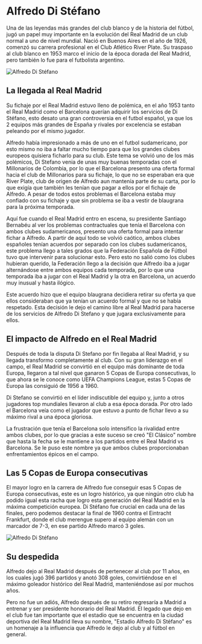 # Alfredo Di Stéfano
Una de las leyendas más grandes del club blanco y de la historia del fútbol, jugó un papel muy importante en la evolución del Real Madrid de un club normal a uno de nivel mundial. Nació en Buenos Aires en el año de 1926, comenzó su carrera profesional en el Club Atlético River Plate. Su traspaso al club blanco en 1953 marco el inicio de la época dorada del Real Madrid, pero también lo fue para el futbolista argentino.

![Alfredo Di Stéfano](https://assets.goal.com/images/v3/bltcd5f21b726d70592/bcb265712bddeb127fa14873bd39e485ea818668.jpg?auto=webp&format=pjpg&width=3840&quality=60)

## La llegada al Real Madrid
Su fichaje por el Real Madrid estuvo lleno de polémica, en el año 1953 tanto el Real Madrid como el Barcelona querían adquirir los servicios de Di Stéfano, esto desato una gran controversia en el futbol español, ya que los 2 equipos más grandes de España y rivales por excelencia se estaban peleando por el mismo jugador.

Alfredo había impresionado a más de uno en el futbol sudamericano, por esto mismo no iba a faltar mucho tiempo para que los grandes clubes europeos quisiera ficharlo para su club. Este tema se volvió uno de los más polémicos, Di Stefano venia de unas muy buenas temporadas con el Millonarios de Colombia, por lo que el Barcelona presento una oferta formal hacia el club de Millonarios para su fichaje, lo que no se esperaban era que River Plate, club de origen de Alfredo aun mantenía parte de su carta, por lo que exigía que también les tenían que pagar a ellos por el fichaje de Alfredo. A pesar de todos estos problemas el Barcelona estaba muy confiado con su fichaje y que sin problema se iba a vestir de blaugrana para la próxima temporada.

Aquí fue cuando el Real Madrid entro en escena, su presidente Santiago Bernabéu al ver los problemas contractuales que tenía el Barcelona con ambos clubes sudamericanos, presento una oferta formal para intentar fichar a Alfredo. A partir de aquí todo se volvió caótico, ambos clubes españoles tenían acuerdos por separado con los clubes sudamericanos, este problema llego a tales grados que la Federación Española de Fútbol tuvo que intervenir para solucionar esto. Pero esto no salió como los clubes hubieran querido, la Federación llego a la decisión que Alfredo iba a jugar alternándose entre ambos equipos cada temporada, por lo que una temporada iba a jugar con el Real Madrid y la otra en Barcelona, un acuerdo muy inusual y hasta ilógico.

Este acuerdo hizo que el equipo blaugrana decidiera retirar su oferta ya que ellos consideraban que ya tenían un acuerdo formal y que no se había respetado. Esta decisión le dejo el camino libre al Real Madrid para hacerse de los servicios de Alfredo Di Stefano y que jugara exclusivamente para ellos.

## El impacto de Alfredo en el Real Madrid
Después de toda la disputa Di Stefano por fin llegaba al Real Madrid, y su llegada transformo completamente al club. Con su gran liderazgo en el campo, el Real Madrid se convirtió en el equipo más dominante de toda Europa, llegaron a tal nivel que ganaron 5 Copas de Europa consecutivas, lo que ahora se le conoce como UEFA Champions League, estas 5 Copas de Europa las consiguió de 1956 a 1960.

Di Stefano se convirtió en el líder indiscutible del equipo y, junto a otros jugadores top mundiales llevaron al club a esa época dorada. Por otro lado el Barcelona veía como el jugador que estuvo a punto de fichar llevo a su máximo rival a una época gloriosa.

La frustración que tenía el Barcelona solo intensifico la rivalidad entre ambos clubes, por lo que gracias a este suceso se creó "El Clásico" nombre que hasta la fecha se le mantiene a los partidos entre el Real Madrid vs Barcelona. Se le puso este nombre ya que ambos clubes proporcionaban enfrentamientos épicos en el campo.

## Las 5 Copas de Europa consecutivas
El mayor logro en la carrera de Alfredo fue conseguir esas 5 Copas de Europa consecutivas, este es un logro histórico, ya que ningún otro club ha podido igual esta racha que logro esta generación del Real Madrid en la máxima competición europea. Di Stéfano fue crucial en cada una de las finales, pero podemos destacar la final de 1960 contra el Eintracht Frankfurt, donde el club merengue supero al equipo alemán con un marcador de 7-3, en ese partido Alfredo marcó 3 goles.

![Alfredo Di Stéfano](https://cdn.milenio.com/uploads/media/2020/04/11/alfredo-di-stefano-real-madrid.jpg)

## Su despedida
Alfredo dejo al Real Madrid después de pertenecer al club por 11 años, en los cuales jugó 396 partidos y anotó 308 goles, convirtiéndose en el máximo goleador histórico del Real Madrid, manteniéndose así por muchos años.

Pero no fue un adiós, Alfredo después de su retiro regresaría a Madrid a entrenar y ser presidente honorario del Real Madrid. El legado que dejo en el club fue tan importante que el estadio que se encuentra en la ciudad deportiva del Real Madrid lleva su nombre, "Estadio Alfredo Di Stéfano" es un homenaje a la influencia que Alfredo le dejo al club y al fútbol en general.